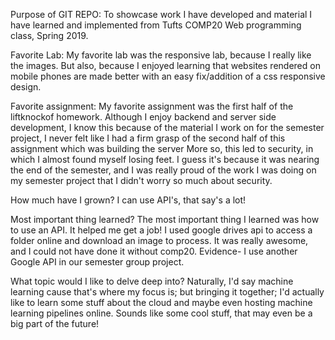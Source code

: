 Purpose of GIT REPO: 
To showcase work I have developed and material I have learned
and implemented from Tufts COMP20 Web programming class, Spring 2019.

Favorite Lab: 
My favorite lab was the responsive lab, because I really like the images. 
But also, because I enjoyed learning that websites rendered on mobile phones
are made better with an easy fix/addition of a css responsive design.

Favorite assignment: 
My favorite assignment was the first half of the liftknockof homework. 
Although I enjoy backend and server side development, I know this because
of the material I work on for the semester project, I never felt like I had
a firm grasp of the second half of this assignment which was building the server
More so, this led to security, in which I almost found myself losing feet.
I guess it's because it was nearing the end of the semester, and I was really
proud of the work I was doing on my semester project that I didn't worry so 
much about security. 

How much have I grown?
I can use API's, that say's a lot! 

Most important thing learned? 
The most important thing I learned was how to use an API. It helped me get a
job! I used google drives api to access a folder online and download an image
to process. It was really awesome, and I could not have done it without 
comp20. Evidence- I use another Google API in our semester group project. 

What topic would I like to delve deep into?
Naturally, I'd say machine learning cause that's where my focus is; but
bringing it together; I'd actually like to learn some stuff about the cloud 
and maybe even hosting machine learning pipelines online. Sounds like some cool 
stuff, that may even be a big part of the future! 
 
